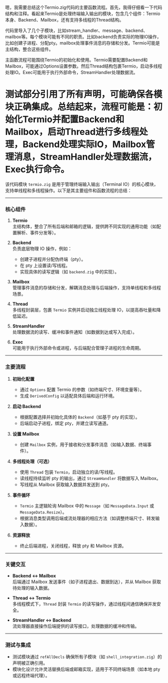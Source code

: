 嗯，我需要总结这个Termio.zig代码的主要函数流程。首先，我得仔细看一下代码结构和注释。看起来Termio是处理终端输入输出的模块，包含几个组件：Termio本身、Backend、Mailbox，还有支持多线程的Thread结构。

代码里导入了几个子模块，比如stream_handler、message、backend、mailbox等。每个模块可能有不同的职责。比如backend负责实际的物理IO操作，比如创建子进程、分配pty。mailbox处理事件消息的存储和分发。Termio可能是主结构，整合这些组件。

主函数流程可能围绕Termio的初始化和使用。Termio需要配置Backend和Mailbox，可能通过Options设置参数。然后Thread结构包裹Termio，启动多线程处理IO。Exec可能用于执行外部命令，StreamHandler处理数据流。

测试部分引用了所有声明，可能确保各模块正确集成。总结起来，流程可能是：初始化Termio并配置Backend和Mailbox，启动Thread进行多线程处理，Backend处理实际IO，Mailbox管理消息，StreamHandler处理数据流，Exec执行命令。
================================================
该代码模块 `termio.zig` 是用于管理终端输入输出（Terminal IO）的核心模块，支持单线程和多线程操作。以下是其主要组件和函数流程的总结：

---

### **核心组件**
1. **Termio**  
   主结构体，整合了所有后端和邮箱的逻辑，提供跨不同实现的通用功能（如配置解析、事件分发等）。

2. **Backend**  
   负责底层物理 IO 操作，例如：
   - 创建子进程并分配伪终端（pty）。
   - 在 pty 上设置读/写线程。
   - 实现具体的读写逻辑（如 `backend.zig` 中的实现）。

3. **Mailbox**  
   管理事件消息的存储和分发，解耦消息处理与后端操作，支持单线程和多线程场景。

4. **Thread**  
   多线程封装层，包裹 `Termio` 实例并启动独立线程处理 IO，以提高吞吐量和降低延迟。

5. **StreamHandler**  
   处理数据流的读写、缓冲和事件通知（如数据到达或写入完成）。

6. **Exec**  
   可能用于执行外部命令或进程，与后端配合管理子进程的生命周期。

---

### **主要流程**
1. **初始化配置**  
   - 通过 `Options` 配置 Termio 的参数（如终端尺寸、环境变量等）。
   - 生成 `DerivedConfig` 以适配具体后端和运行环境。

2. **启动 Backend**  
   - 根据配置选择并初始化具体的 `Backend`（如基于 pty 的实现）。
   - 后端启动子进程，绑定 pty，并建立读写通道。

3. **设置 Mailbox**  
   - 创建 `Mailbox` 实例，用于接收和分发事件消息（如输入数据、终端事件）。

4. **多线程处理（可选）**  
   - 使用 `Thread` 包装 `Termio`，启动独立的读/写线程。
   - 读线程持续监听 pty 的输出，通过 `StreamHandler` 将数据写入 Mailbox。
   - 写线程从 Mailbox 获取输入数据并发送到 pty。

5. **事件循环**  
   - `Termio` 主逻辑轮询 Mailbox 中的 `Message`（如 `MessageData.Input` 或 `MessageData.Resize`）。
   - 根据消息类型调用后端或流处理器的相应方法（如调整终端尺寸、转发输入数据）。

6. **资源释放**  
   - 终止后端进程，关闭线程，释放 pty 和 Mailbox 资源。

---

### **关键交互**
- **Backend ↔ Mailbox**  
  后端通过 Mailbox 发送事件（如子进程退出、数据到达），并从 Mailbox 获取待处理的输入数据。

- **Thread ↔ Termio**  
  多线程模式下，`Thread` 封装 `Termio` 的读写操作，通过线程间通信确保并发安全。

- **StreamHandler ↔ Backend**  
  流处理器直接操作后端提供的读写接口，处理数据的缓冲和传输。

---

### **测试与集成**
- 测试模块通过 `refAllDecls` 确保所有子模块（如 `shell_integration.zig`）的声明被正确引用。
- 模块化设计允许灵活替换后端或邮箱实现，适用于不同终端场景（如本地 pty 或远程终端代理）。